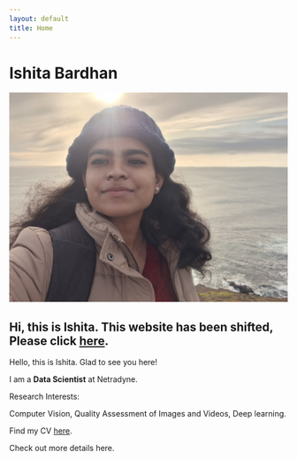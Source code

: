 ```yaml
---
layout: default
title: Home
---
```


<h1>Ishita Bardhan</h1>
<img src="/images/site_me.jpg" alt="About Image">

## Hi, this is Ishita. This website has been shifted, Please click [here](https://sites.google.com/view/ishitabardhan/home).
Hello, this is Ishita. Glad to see you here!

I am a <b>Data Scientist</b> at Netradyne.

Research Interests:

Computer Vision, Quality Assessment of Images and Videos, Deep learning.

Find my CV <a href="{https://drive.google.com/file/d/1ApN2TsZROJ7JegmmG7k6k13SlEGYfwc6/view}">here</a>.

Check out more details here.
